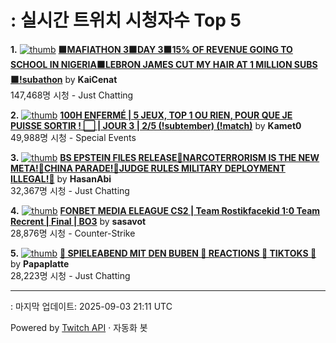 # : 실시간 트위치 시청자수 Top 5

**1.** [![thumb](https://static-cdn.jtvnw.net/previews-ttv/live_user_kaicenat-320x180.jpg)](https://twitch.tv/KaiCenat)
**[🟧MAFIATHON 3🟧DAY 3🟧15% OF REVENUE GOING TO SCHOOL IN NIGERIA🟧LEBRON JAMES CUT MY HAIR AT 1 MILLION SUBS🟧!subathon](https://twitch.tv/KaiCenat)** by **KaiCenat**<br>147,468명 시청  - Just Chatting

**2.** [![thumb](https://static-cdn.jtvnw.net/previews-ttv/live_user_kamet0-320x180.jpg)](https://twitch.tv/Kamet0)
**[100H ENFERMÉ | 5 JEUX, TOP 1 OU RIEN, POUR QUE JE PUISSE SORTIR ! ⬜️ | JOUR 3 | 2/5 (!subtember) (!match)](https://twitch.tv/Kamet0)** by **Kamet0**<br>49,988명 시청  - Special Events

**3.** [![thumb](https://static-cdn.jtvnw.net/previews-ttv/live_user_hasanabi-320x180.jpg)](https://twitch.tv/HasanAbi)
**[BS EPSTEIN FILES RELEASE🌊NARCOTERRORISM IS THE NEW META!🌊CHINA PARADE!🌊JUDGE RULES MILITARY DEPLOYMENT ILLEGAL!🌊](https://twitch.tv/HasanAbi)** by **HasanAbi**<br>32,367명 시청  - Just Chatting

**4.** [![thumb](https://static-cdn.jtvnw.net/previews-ttv/live_user_sasavot-320x180.jpg)](https://twitch.tv/sasavot)
**[FONBET MEDIA ELEAGUE CS2 | Team Rostikfacekid 1:0 Team Recrent | Final | BO3](https://twitch.tv/sasavot)** by **sasavot**<br>28,876명 시청  - Counter-Strike

**5.** [![thumb](https://static-cdn.jtvnw.net/previews-ttv/live_user_papaplatte-320x180.jpg)](https://twitch.tv/Papaplatte)
**[🤩 SPIELEABEND MIT DEN BUBEN 🤩 REACTIONS 🤩 TIKTOKS 🤩](https://twitch.tv/Papaplatte)** by **Papaplatte**<br>28,223명 시청  - Just Chatting


---
: 마지막 업데이트: 2025-09-03 21:11 UTC

Powered by [Twitch API](https://dev.twitch.tv/docs/api/reference) · 자동화 봇